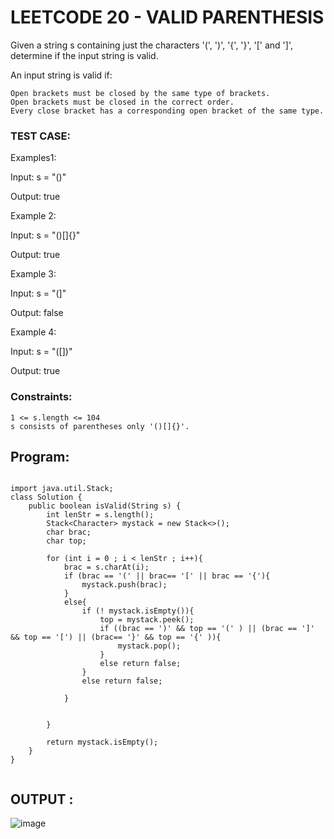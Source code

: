 # LEETCODE 20 - VALID PARENTHESIS

Given a string s containing just the characters '(', ')', '{', '}', '[' and ']', determine if the input string is valid.

An input string is valid if:

    Open brackets must be closed by the same type of brackets.
    Open brackets must be closed in the correct order.
    Every close bracket has a corresponding open bracket of the same type.

### TEST CASE:

Examples1:

Input: s = "()"

Output: true

Example 2:

Input: s = "()[]{}"

Output: true

Example 3:

Input: s = "(]"

Output: false

Example 4:

Input: s = "([])"

Output: true

 

### Constraints:

    1 <= s.length <= 104
    s consists of parentheses only '()[]{}'.


## Program:

```

import java.util.Stack;
class Solution {
    public boolean isValid(String s) {
        int lenStr = s.length();
        Stack<Character> mystack = new Stack<>();
        char brac;
        char top;

        for (int i = 0 ; i < lenStr ; i++){
            brac = s.charAt(i);
            if (brac == '(' || brac== '[' || brac == '{'){
                mystack.push(brac);
            }
            else{
                if (! mystack.isEmpty()){
                    top = mystack.peek();
                    if ((brac == ')' && top == '(' ) || (brac == ']' && top == '[') || (brac== '}' && top == '{' )){
                        mystack.pop();
                    }
                    else return false;
                }
                else return false;

            }

           
        }

        return mystack.isEmpty();
    }
}


```

## OUTPUT :

![image](https://github.com/user-attachments/assets/03346bb8-4861-4149-930b-b8fb47dc4871)


